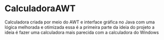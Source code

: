 # CalculadoraAWT
Calculadora criada por meio do AWT e interface gráfica no Java com uma lógica melhorada e otimizada essa é a primeira parte da ideia do projeto a ideia é fazer uma calculadora mais parecida com a calculadora do Windows

